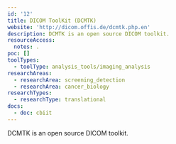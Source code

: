 ```yaml
---
id: '12'
title: DICOM ToolKit (DCMTK)
website: 'http://dicom.offis.de/dcmtk.php.en'
description: DCMTK is an open source DICOM toolkit.
resourceAccess:
  notes: .
poc: []
toolTypes:
  - toolType: analysis_tools/imaging_analysis
researchAreas:
  - researchArea: screening_detection
  - researchArea: cancer_biology
researchTypes:
  - researchType: translational
docs:
  - doc: cbiit
---
```

DCMTK is an open source DICOM toolkit.
